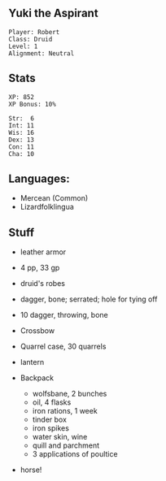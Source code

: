 
## Yuki the Aspirant

    Player: Robert
    Class: Druid
    Level: 1
    Alignment: Neutral

## Stats

    XP: 852
    XP Bonus: 10%

    Str:  6
    Int: 11
    Wis: 16
    Dex: 13
    Con: 11
    Cha: 10

## Languages:

- Mercean (Common)
- Lizardfolklingua

## Stuff

* leather armor
* 4 pp, 33 gp
* druid's robes
* dagger, bone; serrated; hole for tying off
* 10 dagger, throwing, bone
* Crossbow
* Quarrel case, 30 quarrels
* lantern
* Backpack
  * wolfsbane, 2 bunches
  * oil, 4 flasks
  * iron rations, 1 week
  * tinder box
  * iron spikes
  * water skin, wine
  * quill and parchment
  * 3 applications of poultice


* horse!
